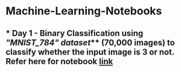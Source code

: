 # Machine-Learning-Notebooks

## * Day 1 - **Binary Classification** using _"MNIST_784" dataset_** (70,000 images) to classify whether the input image is 3 or not. Refer here for notebook [link](https://github.com/SivadineshPonrajan/Machine-Learning-Notebooks/blob/master/01%20Binary%20Classification%20-%20MNIST.ipynb)

